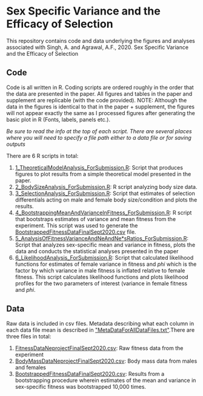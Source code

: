 # Sex Specific Variance and the Efficacy of Selection
This repository contains code and data underlying the figures and analyses associated with Singh, A. and Agrawal, A.F., 2020. Sex Specific Variance and the Efficacy of Selection

## Code 
Code is all written in R. Coding scripts are ordered roughly in the order that the data are presented in the paper. All figures and tables in the paper and supplement are replicable (with the code provided). NOTE: Although the data in the figures is identical to that in the paper + supplement, the figures will not appear exactly the same as I processed figures after generating the basic plot in R (Fonts, labels, panels etc.).

<i>Be sure to read the info at the top of each script. There are several places where you will need to specify a file path either to a data file or for saving outputs</i>

There are 6 R scripts in total: 
1. [1_TheoreticalModelAnalysis_ForSubmission.R](https://github.com/asingh164/SexSpecificVarianceEfficacyOfSelection/blob/master/1_TheoreticalModelAnalysis_ForSubmission.R): Script that produces figures to plot results from a simple theoretical model presented in the paper.
2. [2_BodySizeAnalysis_ForSubmission.R](https://github.com/asingh164/SexSpecificVarianceEfficacyOfSelection/blob/master/2_BodySizeAnalysis_ForSubmission.R): R script analyzing body size data. 
3. [3_SelectionAnalysis_ForSubmission.R](https://github.com/asingh164/SexSpecificVarianceEfficacyOfSelection/blob/master/3_SelectionAnalysis_ForSubmission.R): Script that estimates of selection differentials acting on male and female body size/condition and plots the results.
4. [4_BootstrappingMeanAndVarianceInFitness_ForSubmission.R](https://github.com/asingh164/SexSpecificVarianceEfficacyOfSelection/blob/master/4_BootstrappingMeanAndVarianceInFitness_ForSubmission.R): R script that bootstraps estimates of variance and mean fitness from the experiment. This script was used to generate the [BootstrappedFitnessDataFinalSept2020.csv](https://github.com/asingh164/SexSpecificVarianceEfficacyOfSelection/blob/master/BootstrappedFitnessDataFinalSept2020.csv) file.
5. [5_AnalysisOfFitnessVarianceAndNeAndNe\*sRatios_ForSubmission.R](https://github.com/asingh164/SexSpecificVarianceEfficacyOfSelection/blob/master/5_AnalysisOfFitnessVarianceAndNeAndNe*sRatios_ForSubmission.R): Script that analyzes sex-specific mean and variance in fitness, plots the data and conducts the statistical analyses presented in the paper
6. [6_LikelihoodAnalysis_ForSubmission.R](https://github.com/asingh164/SexSpecificVarianceEfficacyOfSelection/blob/master/6_LikelihoodAnalysis_ForSubmission.R): Script that calculated likelihood functions for estimates of female variance in fitness and *phi* which is the factor by which variance in male fitness is inflated relative to female fitness. This script calculates likelihood functions and plots likelihood profiles for the two parameters of interest (variance in female fitness and *phi*.  

## Data
Raw data is included in csv files. Metadata describing what each column in each data file mean is described in ["MetaDataForAllDataFiles.txt"](https://github.com/asingh164/SexSpecificVarianceEfficacyOfSelection/blob/master/MetaDataForAllDataFiles.txt).There are three files in total:
  1. [FitnessDataNeprojectFinalSept2020.csv](https://github.com/asingh164/SexSpecificVarianceEfficacyOfSelection/blob/master/FitnessDataNeprojectFinalSept2020.csv): Raw fitness data from the experiment 
  2. [BodyMassDataNeprojectFinalSept2020.csv](https://github.com/asingh164/SexSpecificVarianceEfficacyOfSelection/blob/master/BodyMassDataNeprojectFinalSept2020.csv): Body mass data from males and females
  3. [BootstrappedFitnessDataFinalSept2020.csv](https://github.com/asingh164/SexSpecificVarianceEfficacyOfSelection/blob/master/BootstrappedFitnessDataFinalSept2020.csv): Results from a bootstrapping procedure wherein estimates of the mean and variance in sex-specific fitness was bootstrapped 10,000 times.
  

